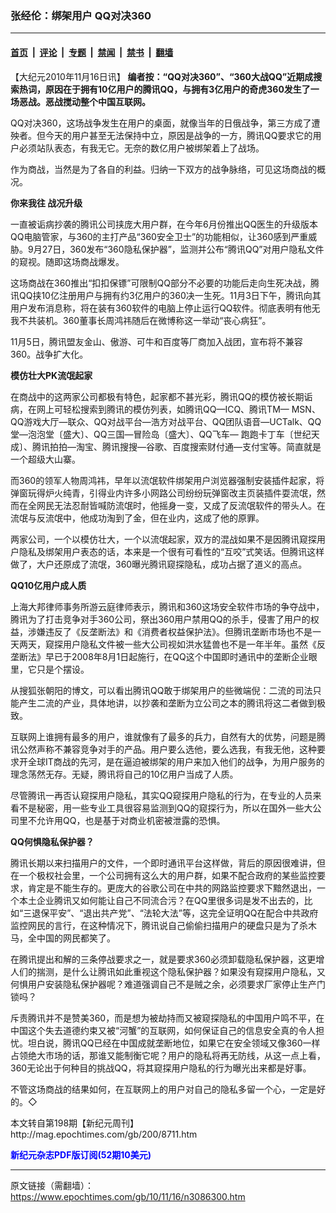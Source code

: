 ### 张经伦：绑架用户 QQ对决360

---

#### [首页](../../../..?n3086300) &nbsp;|&nbsp; [评论](../../../../../epoch-comment?n3086300) &nbsp;|&nbsp; [专题](../../../../../epoch-special?n3086300) &nbsp;|&nbsp; [禁闻](../../../../../epoch-news?n3086300) &nbsp;|&nbsp; [禁书](../../../../../books?n3086300) &nbsp;|&nbsp; [翻墙](https://github.com/gfw-breaker/nogfw/blob/master/README.md?n3086300)


<div class="post_content" id="artbody" itemprop="articleBody">
 <!-- article content begin -->
 <p>
  【大纪元2010年11月16日讯】
  <b>
   编者按：“QQ对决360”、“360大战QQ”近期成搜索热词，原因在于拥有10亿用户的腾讯QQ，与拥有3亿用户的奇虎360发生了一场恶战。恶战搅动整个中国互联网。
  </b>
 </p>
 <p>
  QQ对决360，这场战争发生在用户的桌面，就像当年的日俄战争，第三方成了遭殃者。但今天的用户甚至无法保持中立，原因是战争的一方，腾讯QQ要求它的用户必须站队表态，有我无它。无奈的数亿用户被绑架着上了战场。
 </p>
 <p>
  作为商战，当然是为了各自的利益。归纳一下双方的战争脉络，可见这场商战的概况。
 </p>
 <p>
  <b>
   你来我往 战况升级
  </b>
 </p>
 <p>
  一直被诟病抄袭的腾讯公司挟庞大用户群，在今年6月份推出QQ医生的升级版本QQ电脑管家，与360的主打产品“360安全卫士”的功能相似，让360感到严重威胁。9月27日，360发布“360隐私保护器”，监测并公布“腾讯QQ”对用户隐私文件的窥视。随即这场商战爆发。
 </p>
 <p>
  这场商战在360推出“扣扣保镖”可限制QQ部分不必要的功能后走向生死决战，腾讯QQ挟10亿注册用户与拥有约3亿用户的360决一生死。11月3日下午，腾讯向其用户发布消息称，将在装有360软件的电脑上停止运行QQ软件。彻底表明有他无我不共装机。360董事长周鸿祎随后在微博称这一举动“丧心病狂”。
 </p>
 <p>
  11月5日，腾讯盟友金山、傲游、可牛和百度等厂商加入战团，宣布将不兼容360。战争扩大化。
 </p>
 <p>
  <b>
   模仿壮大PK流氓起家
  </b>
 </p>
 <p>
  在商战中的这两家公司都极有特色，起家都不甚光彩，腾讯QQ的模仿被长期诟病，在网上可轻松搜索到腾讯的模仿列表，如腾讯QQ—ICQ、腾讯TM— MSN、QQ游戏大厅—联众、QQ对战平台—浩方对战平台、QQ团队语音—UCTalk、QQ堂—泡泡堂〔盛大〕、QQ三国—冒险岛〔盛大〕、QQ飞车— 跑跑卡丁车〔世纪天成〕、腾讯拍拍—淘宝、腾讯搜搜—谷歌、百度搜索财付通—支付宝等。简直就是一个超级大山寨。
 </p>
 <p>
  而360的领军人物周鸿祎，早年以流氓软件绑架用户浏览器强制安装插件起家，将弹窗玩得炉火纯青，引得业内许多小网路公司纷纷玩弹窗改主页装插件耍流氓，然而在全网民无法忍耐皆喊防流氓时，他摇身一变，又成了反流氓软件的带头人。在流氓与反流氓中，他成功淘到了金，但在业内，这成了他的原罪。
 </p>
 <p>
  两家公司，一个以模仿壮大，一个以流氓起家，双方的混战如果不是因腾讯窥探用户隐私及绑架用户表态的话，本来是一个很有可看性的“互咬”式笑话。但腾讯这样做了，大户还原成了流氓，360曝光腾讯窥探隐私，成功占据了道义的高点。
 </p>
 <p>
  <b>
   QQ10亿用户成人质
  </b>
 </p>
 <p>
  上海大邦律师事务所游云庭律师表示，腾讯和360这场安全软件市场的争夺战中，腾讯为了打击竞争对手360公司，祭出360用户禁用QQ的杀手，侵害了用户的权益，涉嫌违反了《反垄断法》和《消费者权益保护法》。但腾讯垄断市场也不是一天两天，窥探用户隐私文件被一些大公司视如洪水猛兽也不是一年半年。虽然《反垄断法》早已于2008年8月1日起施行，在QQ这个中国即时通讯中的垄断企业眼里，它只是个摆设。
 </p>
 <p>
  从搜狐张朝阳的博文，可以看出腾讯QQ敢于绑架用户的些微端倪：二流的司法只能产生二流的产业，具体地讲，以抄袭和垄断为立公司之本的腾讯将这二者做到极致。
 </p>
 <p>
  互联网上谁拥有最多的用户，谁就像有了最多的兵力，自然有大的优势，问题是腾讯公然声称不兼容竞争对手的产品。用户要么选他，要么选我，有我无他，这种要求开全球IT商战的先河，是在逼迫被绑架的用户来加入他们的战争，为用户服务的理念荡然无存。无疑，腾讯将自己的10亿用户当成了人质。
 </p>
 <p>
  尽管腾讯一再否认窥探用户隐私，其实QQ窥探用户隐私的行为，在专业的人员来看不是秘密，用一些专业工具很容易监测到QQ的窥探行为，所以在国外一些大公司里不允许用QQ，也是基于对商业机密被泄露的恐惧。
 </p>
 <p>
  <b>
   QQ何惧隐私保护器？
  </b>
 </p>
 <p>
  腾讯长期以来扫描用户的文件，一个即时通讯平台这样做，背后的原因很难讲，但在一个极权社会里，一个公司拥有这么大的用户群，如果不配合政府的某些监控要求，肯定是不能生存的。更庞大的谷歌公司在中共的网路监控要求下黯然退出，一个本土企业腾讯又如何能让自己不同流合污？在QQ里很多词是发不出去的，比如“三退保平安”、“退出共产党”、“法轮大法”等，这完全证明QQ在配合中共政府监控网民的言行，在这种情况下，腾讯说自己偷偷扫描用户的硬盘只是为了杀木马，全中国的网民都笑了。
 </p>
 <p>
  在腾讯提出和解的三条停战要求之一，就是要求360必须卸载隐私保护器，这更增人们的揣测，是什么让腾讯如此重视这个隐私保护器？如果没有窥探用户隐私，又何惧用户安装隐私保护器呢？难道强调自己不是贼之余，必须要求厂家停止生产门锁吗？
 </p>
 <p>
  斥责腾讯并不是赞美360，而是想为被劫持而又被窥探隐私的中国用户鸣不平，在中国这个失去道德约束又被“河蟹”的互联网，如何保证自己的信息安全真的令人担忧。坦白说，腾讯QQ已经在中国成就垄断地位，如果它在安全领域又像360一样占领绝大市场的话，那谁又能制衡它呢？用户的隐私将再无防线，从这一点上看，360无论出于何种目的挑战QQ，将其窥探用户隐私的行为曝光出来都是好事。
 </p>
 <p>
  不管这场商战的结果如何，在互联网上的用户对自己的隐私多留一个心，一定是好的。◇
 </p>
 <p>
  本文转自第198期【新纪元周刊】
  <br/>
  <ok href=" http://mag.epochtimes.com/gb/200/8711.htm " target="_blank">
   http://mag.epochtimes.com/gb/200/8711.htm
  </ok>
 </p>
 <p>
  <ok href="http://mag.epochtimes.com/pdfmag/home.html">
   <font color="blue">
    <b>
     新纪元杂志PDF版订阅(52期10美元)
    </b>
   </font>
  </ok>
 </p>
 <!-- article content end -->
 <div id="below_article_ad">
 </div>
</div>


---

原文链接（需翻墙）：https://www.epochtimes.com/gb/10/11/16/n3086300.htm